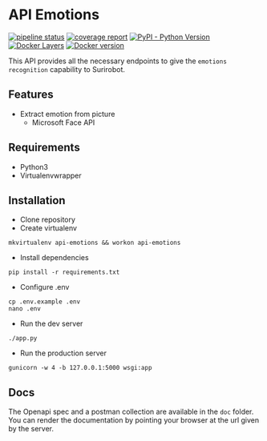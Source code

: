 # API Emotions

[![pipeline status](https://gitlab.kozlek.net/surirobot/api-emotions/badges/master/pipeline.svg)](https://gitlab.kozlek.net/surirobot/api-emotions/commits/dev)
[![coverage report](https://gitlab.kozlek.net/surirobot/api-emotions/badges/master/coverage.svg)](https://gitlab.kozlek.net/surirobot/api-emotions/commits/master)
[![PyPI - Python Version](https://img.shields.io/badge/python-3.6-green.svg)](https://docs.python.org/3/whatsnew/3.6.html)
[![Docker Layers](https://images.microbadger.com/badges/image/surirobot/api-emotions.svg)](https://hub.docker.com/r/surirobot/api-emotions/)
[![Docker version](https://images.microbadger.com/badges/version/surirobot/api-emotions.svg)](https://hub.docker.com/r/surirobot/api-emotions/)

This API provides all the necessary endpoints to give the `emotions recognition` capability to Surirobot. 

## Features

* Extract emotion from picture
  * Microsoft Face API

## Requirements

* Python3
* Virtualenvwrapper 

## Installation 

* Clone repository 
* Create virtualenv
```shell
mkvirtualenv api-emotions && workon api-emotions
```

* Install dependencies
```shell
pip install -r requirements.txt
```


* Configure .env
```shell
cp .env.example .env
nano .env
```
  
* Run the dev server 
```shell
./app.py
```

* Run the production server 
```shell
gunicorn -w 4 -b 127.0.0.1:5000 wsgi:app
```

## Docs

The Openapi spec and a postman collection are available in the `doc` folder.
You can render the documentation by pointing your browser at the url given by the server.